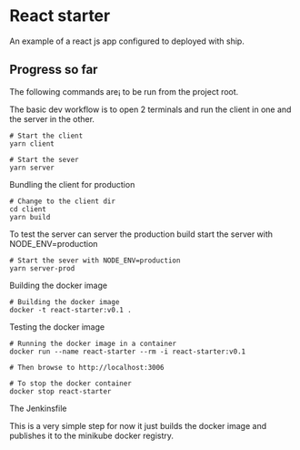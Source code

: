 # React starter

An example of a react js app configured to deployed with ship.

## Progress so far

The following commands are¡ to be run from the project root.

The basic dev workflow is to open 2 terminals and run the client in one and the server in the other.

    # Start the client 
    yarn client 
    
    # Start the sever 
    yarn server

Bundling the client for production

    # Change to the client dir
    cd client
    yarn build
    
To test the server can server the production build start the server with NODE_ENV=production
    
    # Start the sever with NODE_ENV=production
    yarn server-prod
    
Building the docker image

    # Building the docker image
    docker -t react-starter:v0.1 .
    
Testing the docker image

    # Running the docker image in a container
    docker run --name react-starter --rm -i react-starter:v0.1 

    # Then browse to http://localhost:3006    
    
    # To stop the docker container
    docker stop react-starter 
    
The Jenkinsfile 

This is a very simple step for now it just builds the docker image and publishes it to the minikube docker registry.    